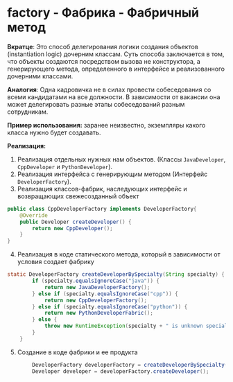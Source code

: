 # factory - Фабрика - Фабричный метод

**Вкратце**: Это способ делегирования логики создания объектов (instantiation logic) дочерним классам.
Суть способа заключается в том, что объекты создаются посредством вызова не конструктора, а генерирующего метода,
определенного в интерфейсе и реализованного дочерними классами.

**Аналогия**: Одна кадровичка не в силах провести собеседования со всеми кандидатами на все должности. В зависимости от вакансии она может делегировать разные этапы собеседований разным сотрудникам.

**Пример использования:** заранее неизвестно, экземпляры какого класса нужно будет создавать.

**Реализация:**
1. Реализация отдельных нужных нам объектов. (Классы `JavaDeveloper`, `CppDeveloper` и `PythonDeveloper`).
2. Реализация интерфейса с генерирующим методом (Интерфейс `DeveloperFactory`).
3. Реализация классов-фабрик, наследующих интерфейс и возвращающих свежесозданный объект
```java
public class CppDeveloperFactory implements DeveloperFactory{
    @Override
    public Developer createDeveloper() {
        return new CppDeveloper();
    }
}
```
4. Реализация в коде статического метода, который в зависимости от условия создает фабрику
```java
static DeveloperFactory createDeveloperBySpecialty(String specialty) {
        if (specialty.equalsIgnoreCase("java")) {
            return new JavaDeveloperFactory();
        } else if (specialty.equalsIgnoreCase("cpp")) {
            return new CppDeveloperFactory();
        } else if (specialty.equalsIgnoreCase("python")) {
            return new PythonDeveloperFabric();
        } else {
            throw new RuntimeException(specialty + " is unknown specialty");
        }
    }
```
5. Создание в коде фабрики и ее продукта
```java
        DeveloperFactory developerFactory = createDeveloperBySpecialty(scanner.nextLine());
        Developer developer = developerFactory.createDeveloper();
```
